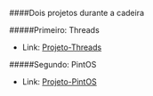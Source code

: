 ####Dois projetos durante a cadeira

#####Primeiro: Threads
- Link: <a href=https://github.com/CosmoLucs/IF677_Projeto_Threads> Projeto-Threads</a>

#####Segundo: PintOS
- Link: <a href=https://github.com/mayresAndrey/PintOS_attempt> Projeto-PintOS</a>

